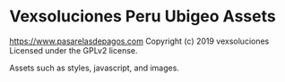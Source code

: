 # Vexsoluciones Peru Ubigeo Assets #
https://www.pasarelasdepagos.com
Copyright (c) 2019 vexsoluciones
Licensed under the GPLv2 license.

Assets such as styles, javascript, and images.